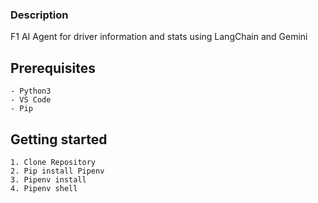 ### Description

F1 AI Agent for driver information and stats using LangChain and Gemini

## Prerequisites

    - Python3
    - VS Code
    - Pip

## Getting started

    1. Clone Repository
    2. Pip install Pipenv
    3. Pipenv install
    4. Pipenv shell
